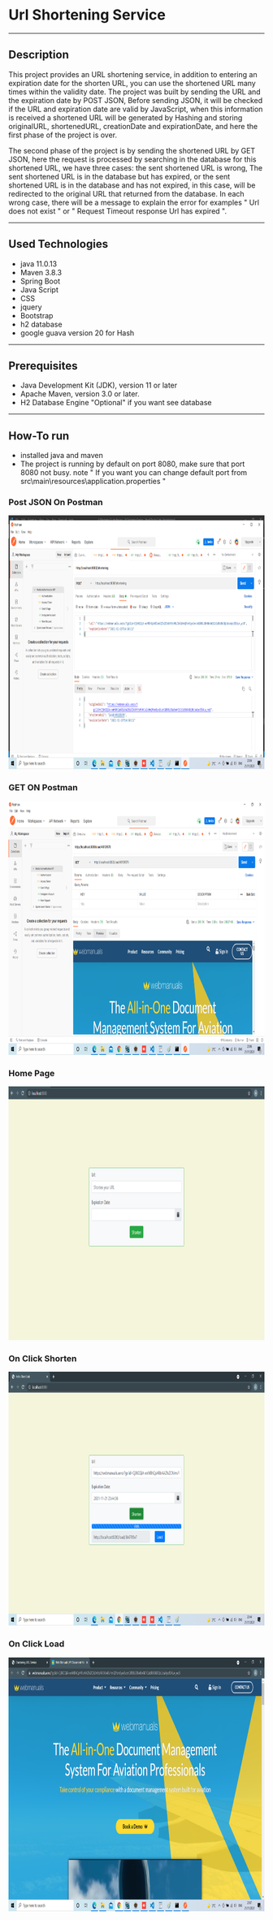 # Url Shortening Service

---

## Description
This project provides an URL shortening service, in addition to entering an expiration date for the shorten URL, you can use the shortened URL many times within the validity date. The project was built by sending the URL and the expiration date by POST JSON, Before sending JSON, it will be checked if the URL and expiration date are valid by JavaScript, when this information is received a shortened URL will be generated by Hashing and storing originalURL, shortenedURL, creationDate and expirationDate, and here the first phase of the project is over.

The second phase of the project is by sending the shortened URL by GET JSON, here the request is processed by searching in the database for this shortened URL, we have three cases: the sent shortened URL is wrong, The sent shortened URL is in the database but has expired, or the sent shortened URL is in the database and has not expired, in this case, will be redirected to the original URL that returned from the database. In each wrong case, there will be a message to explain the error for examples " Url does not exist " or " Request Timeout response Url has expired ".

---

## Used Technologies
- java 11.0.13
- Maven 3.8.3
- Spring Boot  
- Java Script
- CSS
- jquery
- Bootstrap
- h2 database
- google guava version 20 for Hash 

---

## Prerequisites
- Java Development Kit (JDK), version 11 or later
- Apache Maven, version 3.0 or later.
- H2 Database Engine "Optional" if you want see database

----

## How-To run

- installed java and maven
- The project is running by default on port 8080, make sure that port 8080 not busy. 
    note " If you want you can change default port from src\main\resources\application.properties "

### Post JSON On Postman 
<img src="./screenshots/POST_JSON.png" width="900" height="500">

### GET ON Postman
<img src="./screenshots/GET.png" width="900" height="500">

### Home Page
<img src="./screenshots/home.PNG" width="900" height="500">

### On Click Shorten
<img src="./screenshots/Click_Shorten.png" width="900" height="500">

### On Click Load
<img src="./screenshots/Click_Load.png" width="900" height="500">






